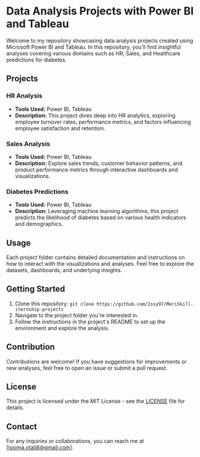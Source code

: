 # Data Analysis Projects with Power BI and Tableau

Welcome to my repository showcasing data analysis projects created using Microsoft Power BI and Tableau. In this repository, you'll find insightful analyses covering various domains such as HR, Sales, and Healthcare predictions for diabetes.

## Projects

### HR Analysis
- **Tools Used:** Power BI, Tableau
- **Description:** This project dives deep into HR analytics, exploring employee turnover rates, performance metrics, and factors influencing employee satisfaction and retention.

### Sales Analysis
- **Tools Used:** Power BI, Tableau
- **Description:** Explore sales trends, customer behavior patterns, and product performance metrics through interactive dashboards and visualizations.

### Diabetes Predictions
- **Tools Used:** Power BI, Tableau
- **Description:** Leveraging machine learning algorithms, this project predicts the likelihood of diabetes based on various health indicators and demographics.

## Usage
Each project folder contains detailed documentation and instructions on how to interact with the visualizations and analyses. Feel free to explore the datasets, dashboards, and underlying insights.

## Getting Started
1. Clone this repository: `git clone https://github.com/Issy97/MeriSkill-iternship-projects`
2. Navigate to the project folder you're interested in.
3. Follow the instructions in the project's README to set up the environment and explore the analysis.

## Contribution
Contributions are welcome! If you have suggestions for improvements or new analyses, feel free to open an issue or submit a pull request.

## License
This project is licensed under the MIT License - see the [LICENSE](LICENSE) file for details.

## Contact
For any inquiries or collaborations, you can reach me at [isioma.otali8@gmail.com].
